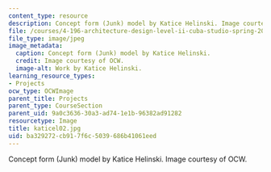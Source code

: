 ```yaml
---
content_type: resource
description: Concept form (Junk) model by Katice Helinski. Image courtesy of OCW.
file: /courses/4-196-architecture-design-level-ii-cuba-studio-spring-2004/ba329272cb917f6c5039686b41061eed_katicel02.jpg
file_type: image/jpeg
image_metadata:
  caption: Concept form (Junk) model by Katice Helinski.
  credit: Image courtesy of OCW.
  image-alt: Work by Katice Helinski.
learning_resource_types:
- Projects
ocw_type: OCWImage
parent_title: Projects
parent_type: CourseSection
parent_uid: 9a0c3636-30a3-ad74-1e1b-96382ad91282
resourcetype: Image
title: katicel02.jpg
uid: ba329272-cb91-7f6c-5039-686b41061eed
---
```

Concept form (Junk) model by Katice Helinski. Image courtesy of OCW.

